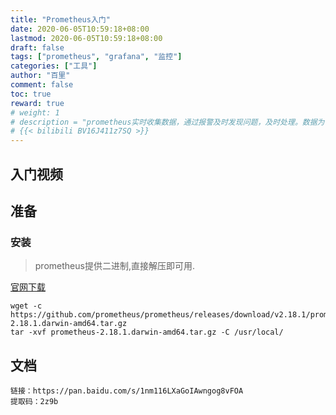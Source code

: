 ```yaml
---
title: "Prometheus入门"
date: 2020-06-05T10:59:18+08:00
lastmod: 2020-06-05T10:59:18+08:00
draft: false
tags: ["prometheus", "grafana", "监控"]
categories: ["工具"]
author: "百里"
comment: false
toc: true
reward: true
# weight: 1
# description = "prometheus实时收集数据，通过报警及时发现问题，及时处理。数据为优化也可以提供依据。"
# {{< bilibili BV16J411z7SQ >}}
---
```


## 入门视频


## 准备
### 安装
> prometheus提供二进制,直接解压即可用.

[官网下载](https://prometheus.io/download/)
```shell script
wget -c https://github.com/prometheus/prometheus/releases/download/v2.18.1/prometheus-2.18.1.darwin-amd64.tar.gz
tar -xvf prometheus-2.18.1.darwin-amd64.tar.gz -C /usr/local/
```

## 文档
```text
链接：https://pan.baidu.com/s/1nm116LXaGoIAwngog8vFOA 
提取码：2z9b
```
